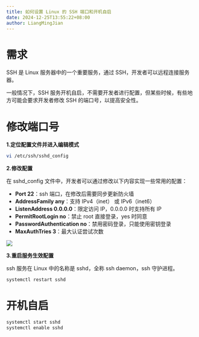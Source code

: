 ```yaml
---
title: 如何设置 Linux 的 SSH 端口和开机自启
date: 2024-12-25T13:55:22+08:00
author: LiangMingJian
---
```


# 需求

SSH 是 Linux 服务器中的一个重要服务，通过 SSH，开发者可以远程连接服务器。

一般情况下，SSH 服务开机自启，不需要开发者进行配置，但某些时候，有些地方可能会要求开发者修改 SSH 的端口号，以提高安全性。

# 修改端口号

**1.定位配置文件并进入编辑模式**

```bash
vi /etc/ssh/sshd_config
```

**2.修改配置**

在 sshd_config 文件中，开发者可以通过修改以下内容实现一些常用的配置：

- **Port 22**：ssh 端口，在修改后需要同步更新防火墙
- **AddressFamily any**：支持 IPv4（inet） 或 IPv6（inet6）
- **ListenAddress 0.0.0.0**：限定访问 IP，0.0.0.0 时支持所有 IP
- **PermitRootLogin no**：禁止 root 直接登录，yes 时同意
- **PasswordAuthentication no**：禁用密码登录，只能使用密钥登录
- **MaxAuthTries 3**：最大认证尝试次数

![](_images/drawingbed/img/Pasted%20image%2020251016105130.png)

**3.重启服务生效配置**

ssh 服务在 Linux 中的名称是 sshd，全称 ssh daemon，ssh 守护进程。

```bash
systemctl restart sshd
```

# 开机自启

```bash
systemctl start sshd
systemctl enable sshd
```
